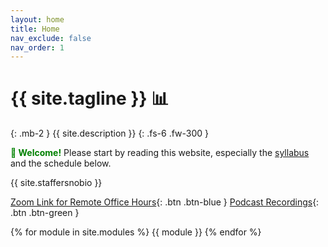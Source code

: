 ```yaml
---
layout: home
title: Home
nav_exclude: false
nav_order: 1
---
```


# {{ site.tagline }} 📊
{: .mb-2 }
{{ site.description }}
{: .fs-6 .fw-300 }

<b style='color: green'> 👋 Welcome!</b>
Please start by reading this website, especially the [syllabus](../syllabus) and the schedule below. 

{{ site.staffersnobio }}

[Zoom Link for Remote Office Hours](https://ucsd.zoom.us/j/95505970197?pwd=ak1JNWFvZi8vajV0OHRaVW5EcFpYUT09){: .btn .btn-blue } [Podcast Recordings](https://podcast.ucsd.edu/watch/s322/dsc10_a00){: .btn .btn-green }

{% for module in site.modules %}
{{ module }}
{% endfor %}
